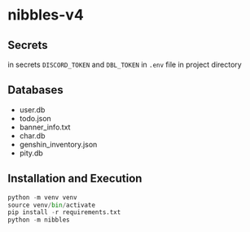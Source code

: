 # nibbles-v4

## Secrets
in secrets
`DISCORD_TOKEN` and `DBL_TOKEN` in `.env` file in project directory

## Databases
 - user.db
 - todo.json
 - banner_info.txt
 - char.db
 - genshin_inventory.json
 - pity.db

## Installation and Execution
```python
python -m venv venv
source venv/bin/activate
pip install -r requirements.txt
python -m nibbles
```

